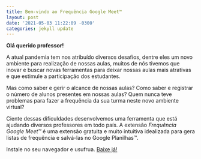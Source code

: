```yaml
---
title: Bem-vindo ao Frequência Google Meet™
layout: post
date: '2021-05-03 11:22:09 -0300'
categories: jekyll update
---
```


**Olá querido professor!**

A atual pandemia tem nos atribuído diversos desafios, dentre eles um novo ambiente para realização de nossas aulas, muitos de nós tivemos que inovar e buscar novas ferramentas para deixar nossas aulas mais atrativas e que estimule a participação dos estudantes. 

Mas como saber e gerir o alcance de nossas aulas? Como saber e registrar o número de alunos presentes em nossas aulas? Quem nunca teve problemas para fazer a frequência da sua turma neste novo ambiente virtual?

Ciente dessas dificuldades desenvolvemos uma ferramenta que está ajudando diversos professores em todo país. A extensão *Frequência Google Meet™* é uma extensão gratuita e muito intuitiva idealizada para gera listas de frequência e salvá-las no Google Planilhas™.

Instale no seu navegador e usufrua.
[Baixe já!](https://chrome.google.com/webstore/detail/frequ%C3%AAncia-google-meet/fldnfkeijmngmgjgnagiidmonemlbmpl?hl=pt-BR)
